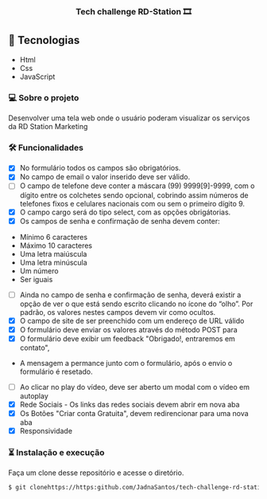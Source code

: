 <h3 align="center"> Tech challenge RD-Station 🎞 </h1>

## 🚀 Tecnologias

- Html
- Css
- JavaScript

### 💻 Sobre o projeto

Desenvolver uma tela web onde o usuário poderam visualizar os serviços da RD Station Marketing


### 🛠 Funcionalidades

- [x] No formulário todos os campos são obrigatórios.
- [x] No campo de email o valor inserido deve ser válido.
- [ ] O campo de telefone deve conter a máscara (99) 9999[9]-9999, com o dígito
        entre os colchetes sendo opcional, cobrindo assim números de telefones
        fixos e celulares nacionais com ou sem o primeiro dígito 9.
- [x] O campo cargo será do tipo select, com as opções obrigátorias.
- [x] Os campos de senha e confirmação de senha devem conter:
- Mínimo 6 caracteres
- Máximo 10 caracteres
- Uma letra maiúscula
- Uma letra minúscula
- Um número
- Ser iguais
- [ ] Ainda no campo de senha e confirmação de senha, deverá existir a opção
      de ver o que está sendo escrito clicando no ícone do “olho”. Por padrão, os
      valores nestes campos devem vir como ocultos.
- [x] O campo de site de ser preenchido com um endereço de URL válido
- [x] O formulário deve enviar os valores através do método POST para
- [x] O formulário deve exibir um feedback "Obrigado!, entraremos em contato", 
- A mensagem a permance junto com o formulário, após o envio o formulário é resetado.
- [ ] Ao clicar no play do vídeo, deve ser aberto um modal com o vídeo em autoplay
- [x] Rede Sociais - Os links das redes sociais devem abrir em nova aba
- [x] Os Botões "Criar conta Gratuita", devem redirencionar para uma nova aba
- [x] Responsividade

### ⏳ Instalação e execução

Faça um clone desse repositório e acesse o diretório.

```bash
$ git clonehttps://https:github.com/JadnaSantos/tech-challenge-rd-station
```

